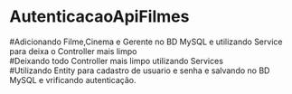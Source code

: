# AutenticacaoApiFilmes
#Adicionando Filme,Cinema e Gerente no BD MySQL e utilizando Service para deixa o Controller mais limpo<br>
#Deixando todo Controller mais limpo utilizando Services<br>
#Utilizando Entity para cadastro de usuario e senha e salvando no BD MySQL e vrificando autenticação.<Br>
